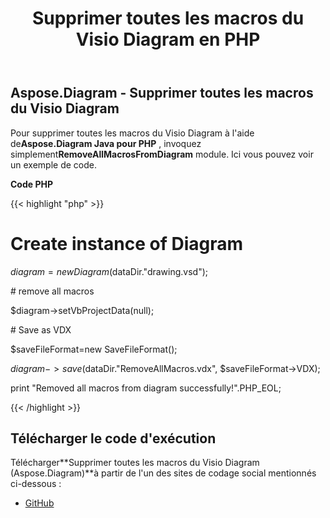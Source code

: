 ﻿---
title: Supprimer toutes les macros du Visio Diagram en PHP
type: docs
weight: 30
url: /fr/java/remove-all-macros-from-the-visio-diagram-in-php/
---
## **Aspose.Diagram - Supprimer toutes les macros du Visio Diagram**
 Pour supprimer toutes les macros du Visio Diagram à l'aide de**Aspose.Diagram Java pour PHP** , invoquez simplement**RemoveAllMacrosFromDiagram** module. Ici vous pouvez voir un exemple de code.

**Code PHP**

{{< highlight "php" >}}

 # Create instance of Diagram

$diagram = new Diagram($dataDir."drawing.vsd");

\# remove all macros

$diagram->setVbProjectData(null);

\# Save as VDX

$saveFileFormat=new SaveFileFormat();

$diagram->save($dataDir."RemoveAllMacros.vdx", $saveFileFormat->VDX);

print "Removed all macros from diagram successfully!".PHP_EOL;

{{< /highlight >}}
## **Télécharger le code d'exécution**
 Télécharger**Supprimer toutes les macros du Visio Diagram (Aspose.Diagram)**à partir de l'un des sites de codage social mentionnés ci-dessous :

- [GitHub](https://github.com/asposediagram/Aspose.Diagram-for-Java/blob/master/Plugins/Aspose_Diagram_Java_for_PHP/src/aspose/diagram/WorkingwithDiagrams/RemoveAllMacrosFromDiagram.php)
